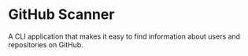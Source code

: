 # GitHub Scanner

A CLI application that makes it easy to find information about users and repositories on GitHub.
